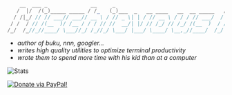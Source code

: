 ```scala
    __  ___ _              __     _                                    __  ___                   __           __
   /  |/  /(_)_____ _____ / /_   (_)___  _   __ ____   __  __ _____   /  |/  /___   ___   _____ / /__ ____ _ / /_
  / /|_/ // // ___// ___// __ \ / // _ \| | / // __ \ / / / // ___/  / /|_/ // _ \ / _ \ / ___// //_// __ `// __/
 / /  / // /(__  )/ /__ / / / // //  __/| |/ // /_/ // /_/ /(__  )  / /  / //  __//  __// /   / ,<  / /_/ // /_
/_/  /_//_//____/ \___//_/ /_//_/ \___/ |___/ \____/ \__,_//____/  /_/  /_/ \___/ \___//_/   /_/|_| \__,_/ \__/

```

- _author of buku, nnn, googler..._
- _writes high quality utilities to optimize terminal productivity_
- _wrote them to spend more time with his kid than at a computer_

![Stats](https://github-readme-stats.vercel.app/api?username=jarun&show_icons=true&theme=merko)

<a href="https://www.paypal.com/cgi-bin/webscr?cmd=_s-xclick&hosted_button_id=RMLTQ76JSXJ4Q"><img src="https://img.shields.io/badge/sponsor-jarun-1eb0fc.svg" alt="Donate via PayPal!" /></a>

<!--
### Hi there 👋

**jarun/jarun** is a ✨ _special_ ✨ repository because its `README.md` (this file) appears on your GitHub profile.

Here are some ideas to get you started:

- 🔭 I’m currently working on ...
- 🌱 I’m currently learning ...
- 👯 I’m looking to collaborate on ...
- 🤔 I’m looking for help with ...
- 💬 Ask me about ...
- 📫 How to reach me: ...
- 😄 Pronouns: ...
- ⚡ Fun fact: ...
-->
